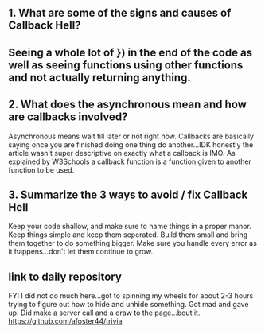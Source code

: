 ## 1. What are some of the signs and causes of Callback Hell?
Seeing a whole lot of }) in the end of the code as well as seeing functions using other functions and not actually returning anything.
---
## 2. What does the asynchronous mean and how are callbacks involved?
Asynchronous means wait till later or not right now. Callbacks are basically saying once you are finished doing one thing do another...IDK honestly the article wasn't super descriptive on exactly what a callback is IMO. As explained by W3Schools a callback function is a function given to another function to be used.

## 3. Summarize the 3 ways to avoid / fix Callback Hell
Keep your code shallow, and make sure to name things in a proper manor. Keep things simple and keep them seperated. Build them small and bring them together to do something bigger. Make sure you handle every error as it happens...don't let them continue to grow.

## link to daily repository
FYI I did not do much here...got to spinning my wheels for about 2-3 hours trying to figure out how to hide and unhide something. Got mad and gave up. Did make a server call and a draw to the page...bout it.
https://github.com/afoster44/trivia